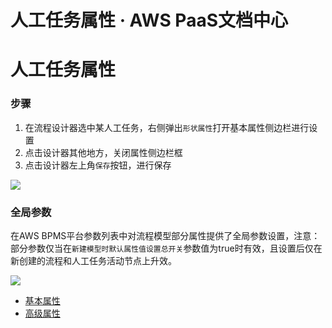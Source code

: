 # 人工任务属性 · AWS PaaS文档中心

# 人工任务属性

### 步骤

  1. 在流程设计器选中某人工任务，右侧弹出`形状属性`打开基本属性侧边栏进行设置
  2. 点击设计器其他地方，关闭属性侧边栏框
  3. 点击设计器左上角`保存`按钮，进行保存

[![](https://docs.awspaas.com/user-manual/aws-pass-console-user-manual-process-64ga/manual_task/base1.png)](<base1.png>)

### 全局参数

在AWS BPMS平台参数列表中对流程模型部分属性提供了全局参数设置，注意：部分参数仅当在`新建模型时默认属性值设置总开关`参数值为true时有效，且设置后仅在新创建的流程和人工任务活动节点上升效。

[![](https://docs.awspaas.com/user-manual/aws-pass-console-user-manual-process-64ga/manual_task/1.png)](<1.png>)

  * [基本属性](<basic_attribute.html>)
  * [高级属性](<advance.html>)